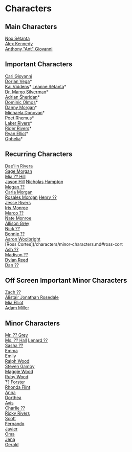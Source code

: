# Characters

## Main Characters

[Nox Sétanta](/charcters/nox-setanta.md)  
[Alex Kennedy](/characters/alex-kennedy.md)  
[Anthony "Ant" Giovanni](/characters/anthony-giovanni.md)  

## Important Characters

[Cari Giovanni](/characters/cari-giovanni.md)  
[Dorian Vega](/characters/dorian-vega.md)*   
[Kai Viddens](/characters/kai-viddens.md)* 
[Leanne Sétanta](/characters/leanne-setanta.md)*  
[Dr. Margo Silverman](/characters/margo-silverman.md)*  
[Adrian Sheridan](/characters/adrian-sheridan.md)*  
[Dominic Olmos](/characers/dominic-olmos.md)*  
[Danny Morgan](/characters/danny-morgan.nd)*    
[Michaela Donovan](/characters/michaela-donovan.md)*  
[Poet Rhemus](/characters/poet-rhemus.md)*  
[Laker Rivers](/characters/laker-rivers.md)*  
[Rider Rivers](/characters/rider-rivers.md)*  
[Ryan Elliot](/characters/ryan-elliot.md)*  
[Ophelia](/characters/ophelia.md)*  

## Recurring Characters

[Dae'lin Rivera](/characters/minor-characters.md#daelin-rivera)  
[Sage Morgan](/characters/minor-characters.md#sage-morgan)  
[Mia ?? Hill](/characters/minor-characters.md#mia--hill)  
[Jason Hill](/characters/minor-characters.md#jason-hill)
[Nicholas Hampton](/characters/minor-characters.md#nicholas-hampton)  
[Megan ??](/characters/minor-characters.md#megan-)  
[Carla Morgan](/characters/minor-characters.md#carla-morgan)  
[Rosales Morgan](/characters/minor-characters.md#rosales-morgan) 
[Henry ??](/characters/minor-characters.md#henry-)  
[Jesse Rivers](/characters/minor-characters.md#jesse-rivers)  
[Iris Monroe](/characters/minor-characters.md#iris-monroe)  
[Marco ??](/characters/minor-characters.md#marco-)  
[Nate Monroe](/characters/minor-characters.md#nate-monroe)  
[Allison Grey](/characters/minor-characters.md#allison-grey)  
[Nick ??](/characters/minor-characters.md#nick-)  
[Bonnie ??](/characters/minor-characters.md#bonnie-)  
[Aaron Woolbright](/characters/minor-characters.md#aaron-woolbright)  
[Ross Cortes](/characters/minor-characters.md#ross-cort  
[Ash ??](/characters/minor-characters.md#ash-)  
[Madison ??](/characters/minor-characters.md#madison-)  
[Dylan Reed](/characters/minor-characters.md#dylan-reed)  
[Dan ??](/characters/minor-characters.md#dan-)  

## Off Screen Important Minor Characters

[Zach ??](/characters/minor-characters.md#zach-)  
[Alistair Jonathan Rosedale](/characters/minor-characters.md#alistair-jonathan-rosedale)  
[Mia Elliot](/characters/minor-characters.md#mia-elliot)  
[Adam Miller](/characters/minor-characters.md#adam-miller)  

## Minor Characters

[Mr. ?? Grey](/characters/minor-characters.md#mr--grey)  
[Ms. ?? Hall](/characters/minor-characters.md#ms--hall)
[Lenard ??](/characters/minor-characters.md#lenard-)  
[Sasha ??](/characters/minor-characters.md#sasha-)  
[Emma](/characters/minor-characters.md#emma)  
[Emily](/characters/minor-characters.md#emily)  
[Ralph Wood](/characters/minor-characters.md#ralph-wood)  
[Steven Gamby](/characters/minor-characters.md#steven-gamby)  
[Maggie Wood](/characters/minor-characters.md#maggie-wood)  
[Ruby Wood](/characters/minor-characters.md#ruby-wood)  
[?? Forster](/characters/minor-characters.md#-forster)  
[Rhonda Flint](/characters/minor-characters.md#rhonda-flint)  
[Anna](/characters/minor-characters.md#anna)  
[Dorthea](/characters/minor-characters.md#dorthea)  
[Avis](/characters/minor-characters.md#avis)  
[Charlie ??](/characters/minor-characters.md#charlie-)  
[Ricky Rivers](/characters/minor-characters.md#ricky-rivers)  
[Scott](/characters/minor-characters.md#scott)  
[Fernando](/characters/minor-characters.md#fernando)  
[Javier](/characters/minor-characters.md#javier)  
[Oma](/characters/minor-characters.md#oma)  
[Jena](/characters/minor-characters.md#jena)  
[Gerald](/characters/minor-characters.md#gerald) 








